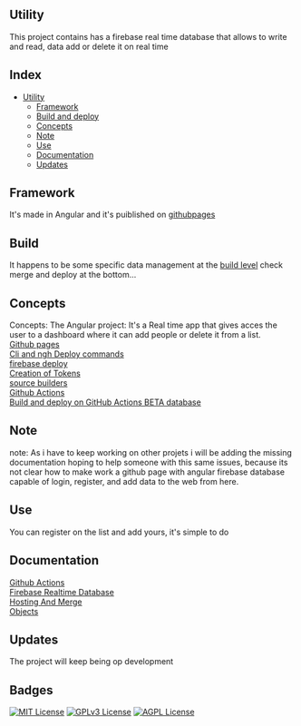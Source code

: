 
<!-- ![m](https://github.com/jose-campos1/Crush-list/assets/106594685/20f7e27c-9ba2-4953-a3c5-b09099b777d1) -->


## Utility

This project contains has a firebase real time database that allows to write and read, data add or delete it on real time

## Index

 * [Utility](#utility)
     * [Framework](#framework)
      * [Build and deploy](#build)
      * [Concepts](#concepts)
      * [Note](#note)
      * [Use](#use)
      * [Documentation](#documentation)
      * [Updates](#updates)

## Framework

It's made in Angular and it's puiblished on [githubpages](https://jose-campos1.github.io/Crush-list/dist/login) 

## Build

It happens to be some specific data management at the [build level](https://github.com/jose-campos1/Crush-list/blob/master/package.json) check merge and deploy at the bottom...

## Concepts

Concepts:
The Angular project: It's a Real time app that gives acces the user to a dashboard where it can add people or delete it from a list.
<br>
[Github pages](https://github.com/cristinafsanz/github-pages)
<br>
[Cli and ngh Deploy commands](https://www.pluralsight.com/guides/deploying-using-the-cli-in-a)
<br>
[firebase deploy](https://firebase.google.com/docs/hosting#:~:text=Firebase%20Hosting%20is%20production%2Dgrade,CDN%20(content%20delivery%20network).) 
<br>
[Creation of Tokens](https://github.com/jose-campos1/Crush-list/blob/master/src/app/data.services.ts)
<br>
[source builders](https://angular.io/guide/cli-builder)
<br>
[Github Actions](https://github.com/marketplace/actions/github-action-for-firebase)
<br>
[Build and deploy on GitHub Actions BETA database](https://github.com/features/actions) 

## Note
 
note: As i have to keep working on other projets i will be adding the missing documentation hoping to help someone with this same issues, because its not clear how to make work a github page with angular firebase database capable of login, register, and add data to the web from here.

## Use

You can register on the list and add yours, it's simple to do

## Documentation 
[Github Actions](https://github.com/marketplace/actions/github-action-for-firebase)
<br>
[Firebase Realtime Database](https://firebase.google.com/docs/hosting/quickstart)
<br>
[Hosting And Merge](https://github.com/jose-campos1/Crush-list/tree/master/.github/workflows)
<br>
[Objects](https://github.com/jose-campos1/Crush-list/tree/master/src/app)


## Updates

The project will keep being op development

## Badges

[![MIT License](https://img.shields.io/badge/License-MIT-green.svg)](https://choosealicense.com/licenses/mit/)
[![GPLv3 License](https://img.shields.io/badge/License-GPL%20v3-yellow.svg)](https://opensource.org/licenses/)
[![AGPL License](https://img.shields.io/badge/license-AGPL-blue.svg)](http://www.gnu.org/licenses/agpl-3.0)


